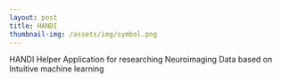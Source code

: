 ```yaml
---
layout: post
title: HANDI
thumbnail-img: /assets/img/symbol.png
---
```


 <href a="/assets/img/thumb.png" download>HANDI</a>
  Helper Application for researching Neuroimaging Data based on Intuitive machine learning 


